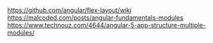 https://github.com/angular/flex-layout/wiki
https://malcoded.com/posts/angular-fundamentals-modules
https://www.technouz.com/4644/angular-5-app-structure-multiple-modules/
